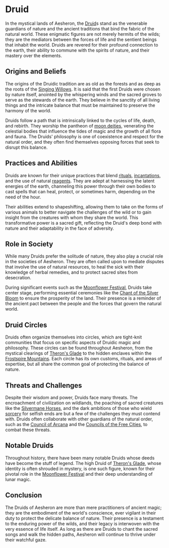 # Druid

In the mystical lands of Aesheron, the [Druid](Druid.md)s stand as the venerable guardians of nature and the ancient traditions that bind the fabric of the natural world. These enigmatic figures are not merely hermits of the wilds; they are the mediators between the forces of life and the sentient beings that inhabit the world. Druids are revered for their profound connection to the earth, their ability to commune with the spirits of nature, and their mastery over the elements.

## Origins and Beliefs

The origins of the Druidic tradition are as old as the forests and as deep as the roots of the [Singing Willows](Singing%20Willows.md). It is said that the first Druids were chosen by nature itself, anointed by the whispering winds and the sacred groves to serve as the stewards of the earth. They believe in the sanctity of all living things and the intricate balance that must be maintained to preserve the harmony of the world.

Druids follow a path that is intrinsically linked to the cycles of life, death, and rebirth. They worship the pantheon of [moon deities](moon%20deities.md), venerating the celestial bodies that influence the tides of magic and the growth of all flora and fauna. The Druids' philosophy is one of coexistence and respect for the natural order, and they often find themselves opposing forces that seek to disrupt this balance.

## Practices and Abilities

Druids are known for their unique practices that blend [rituals](rituals.md), [incantations](incantations.md), and the use of natural [reagents](reagents.md). They are adept at harnessing the latent energies of the earth, channeling this power through their own bodies to cast spells that can heal, protect, or sometimes harm, depending on the need of the hour.

Their abilities extend to shapeshifting, allowing them to take on the forms of various animals to better navigate the challenges of the wild or to gain insight from the creatures with whom they share the world. This transformative power is a sacred gift, reflecting the Druid's deep bond with nature and their adaptability in the face of adversity.

## Role in Society

While many Druids prefer the solitude of nature, they also play a crucial role in the societies of Aesheron. They are often called upon to mediate disputes that involve the use of natural resources, to heal the sick with their knowledge of herbal remedies, and to protect sacred sites from desecration.

During significant events such as the [Moonflower Festival](Moonflower%20Festival.md), Druids take center stage, performing essential ceremonies like the [Chant of the Silver Bloom](Chant%20of%20the%20Silver%20Bloom.md) to ensure the prosperity of the land. Their presence is a reminder of the ancient pact between the people and the forces that govern the natural world.

## Druid Circles

Druids often organize themselves into circles, which are tight-knit communities that focus on specific aspects of Druidic magic and philosophy. These circles can be found throughout Aesheron, from the mystical clearings of [Theron's Glade](Theron's%20Glade.md) to the hidden enclaves within the [Frostspire Mountains](Frostspire%20Mountains.md). Each circle has its own customs, rituals, and areas of expertise, but all share the common goal of protecting the balance of nature.

## Threats and Challenges

Despite their wisdom and power, Druids face many threats. The encroachment of civilization on wildlands, the poaching of sacred creatures like the [Silvermane Horses](Silvermane%20Horses.md), and the dark ambitions of those who wield [sorcery](sorcery.md) for selfish ends are but a few of the challenges they must contend with. Druids often collaborate with other guardians of the natural order, such as the [Council of Arcana](Council%20of%20Arcana.md) and the [Councils of the Free Cities](Councils%20of%20the%20Free%20Cities.md), to combat these threats.

## Notable Druids

Throughout history, there have been many notable Druids whose deeds have become the stuff of legend. The high Druid of [Theron's Glade](Theron's%20Glade.md), whose identity is often shrouded in mystery, is one such figure, known for their pivotal role in the [Moonflower Festival](Moonflower%20Festival.md) and their deep understanding of lunar magic.

## Conclusion

The Druids of Aesheron are more than mere practitioners of ancient magic; they are the embodiment of the world's conscience, ever vigilant in their duty to protect the delicate balance of nature. Their presence is a testament to the enduring power of the wilds, and their legacy is interwoven with the very essence of life itself. As long as there are Druids to chant the sacred songs and walk the hidden paths, Aesheron will continue to thrive under their watchful gaze.